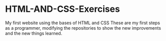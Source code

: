 # HTML-AND-CSS-Exercises
My first website using the bases of HTML and CSS
These are my first steps as a programmer, modifying the repositories to show the new improvements and the new things learned.
